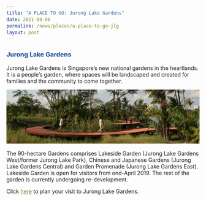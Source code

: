 ```yaml
---
title: "A PLACE TO GO: Jurong Lake Gardens"
date: 2021-09-06
permalink: /news/places/a-place-to-go-jlg
layout: post
---
```

<h3 style="color:#124596; font-weight:bold;">Jurong Lake Gardens</h3>

Jurong Lake Gardens is Singapore’s new national gardens in the heartlands. It is a people’s garden, where spaces will be landscaped and created for families and the community to come together.

![Alt text for image on Isomer site](/images/rasauwalkbanner.jpg)

The 90-hectare Gardens comprises Lakeside Garden (Jurong Lake Gardens West/former Jurong Lake Park), Chinese and Japanese Gardens (Jurong Lake Gardens Central) and Garden Promenade (Jurong Lake Gardens East).
Lakeside Garden is open for visitors from end-April 2019. The rest of the garden is currently undergoing re-development.

Click <a href="https://www.nparks.gov.sg/juronglakegardens/who-we-are/juronglake-gardens" style="color:#62863a;">here</a> to plan your visit to Jurong Lake Gardens.
